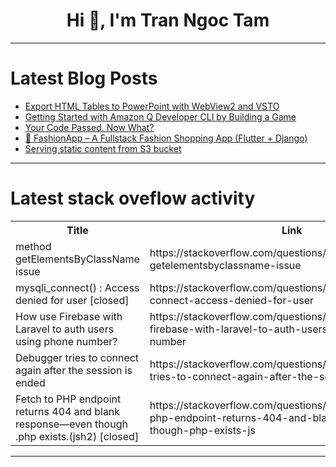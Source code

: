 <h1 align="center">Hi 👋, I'm Tran Ngoc Tam</h1>

---

# Latest Blog Posts 
<!-- BLOG-POST-LIST:START -->
- [Export HTML Tables to PowerPoint with WebView2 and VSTO](https://dev.to/adilkhan/export-html-tables-to-powerpoint-with-webview2-and-vsto-1fem)
- [Getting Started with Amazon Q Developer CLI by Building a Game](https://dev.to/rash522/getting-started-with-amazon-q-developer-cli-by-building-a-game-1c8)
- [Your Code Passed. Now What?](https://dev.to/tonystpierre/your-code-passed-now-what-3m69)
- [🌟 FashionApp – A Fullstack Fashion Shopping App &lpar;Flutter + Django&rpar;](https://dev.to/dangdungvn/fashionapp-a-fullstack-fashion-shopping-app-flutter-django-5537)
- [Serving static content from S3 bucket](https://dev.to/dmitryame/serving-static-content-from-s3-bucket-195p)
<!-- BLOG-POST-LIST:END -->

---

# Latest stack oveflow activity
<table>
  <tr><th>Title</th><th>Link</th></tr>
  <!-- STACKOVERFLOW:START --><tr><td>method getElementsByClassName issue</td><td>https://stackoverflow.com/questions/79637172/method-getelementsbyclassname-issue</td></tr><tr><td>mysqli_connect&lpar;&rpar; : Access denied for user [closed]</td><td>https://stackoverflow.com/questions/79637108/mysqli-connect-access-denied-for-user</td></tr><tr><td>How use Firebase with Laravel to auth users using phone number?</td><td>https://stackoverflow.com/questions/79636965/how-use-firebase-with-laravel-to-auth-users-using-phone-number</td></tr><tr><td>Debugger tries to connect again after the session is ended</td><td>https://stackoverflow.com/questions/79636754/debugger-tries-to-connect-again-after-the-session-is-ended</td></tr><tr><td>Fetch to PHP endpoint returns 404 and blank response—even though .php exists.&lpar;jsh2&rpar; [closed]</td><td>https://stackoverflow.com/questions/79636660/fetch-to-php-endpoint-returns-404-and-blank-response-even-though-php-exists-js</td></tr><!-- STACKOVERFLOW:END -->
</table>

---



